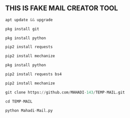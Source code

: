 ## THIS IS FAKE MAIL CREATOR TOOL

```python
apt update && upgrade

pkg install git

pkg install python

pip2 install requests

pip2 install mechanize

pkg install python

pip2 install requests bs4

pip2 install mechanize

git clone https://github.com/MAHADI-143/TEMP-MAIL.git

cd TEMP-MAIL

python Mahadi-Mail.py
```
